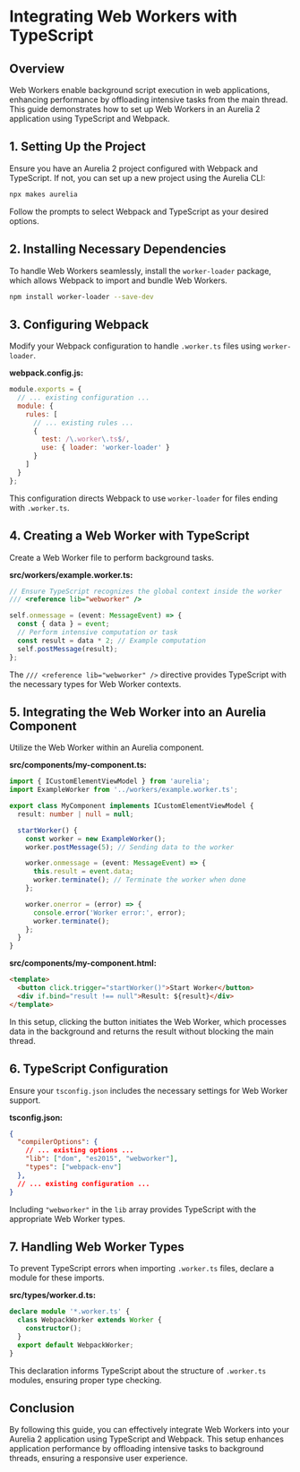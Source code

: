 # Integrating Web Workers with TypeScript

## Overview

Web Workers enable background script execution in web applications, enhancing performance by offloading intensive tasks from the main thread. This guide demonstrates how to set up Web Workers in an Aurelia 2 application using TypeScript and Webpack.

## 1. Setting Up the Project

Ensure you have an Aurelia 2 project configured with Webpack and TypeScript. If not, you can set up a new project using the Aurelia CLI:

```bash
npx makes aurelia
```

Follow the prompts to select Webpack and TypeScript as your desired options.

## 2. Installing Necessary Dependencies

To handle Web Workers seamlessly, install the `worker-loader` package, which allows Webpack to import and bundle Web Workers.

```bash
npm install worker-loader --save-dev
```

## 3. Configuring Webpack

Modify your Webpack configuration to handle `.worker.ts` files using `worker-loader`.

**webpack.config.js:**

```javascript
module.exports = {
  // ... existing configuration ...
  module: {
    rules: [
      // ... existing rules ...
      {
        test: /\.worker\.ts$/,
        use: { loader: 'worker-loader' }
      }
    ]
  }
};
```

This configuration directs Webpack to use `worker-loader` for files ending with `.worker.ts`.

## 4. Creating a Web Worker with TypeScript

Create a Web Worker file to perform background tasks.

**src/workers/example.worker.ts:**

```typescript
// Ensure TypeScript recognizes the global context inside the worker
/// <reference lib="webworker" />

self.onmessage = (event: MessageEvent) => {
  const { data } = event;
  // Perform intensive computation or task
  const result = data * 2; // Example computation
  self.postMessage(result);
};
```

The `/// <reference lib="webworker" />` directive provides TypeScript with the necessary types for Web Worker contexts.

## 5. Integrating the Web Worker into an Aurelia Component

Utilize the Web Worker within an Aurelia component.

**src/components/my-component.ts:**

```typescript
import { ICustomElementViewModel } from 'aurelia';
import ExampleWorker from '../workers/example.worker.ts';

export class MyComponent implements ICustomElementViewModel {
  result: number | null = null;

  startWorker() {
    const worker = new ExampleWorker();
    worker.postMessage(5); // Sending data to the worker

    worker.onmessage = (event: MessageEvent) => {
      this.result = event.data;
      worker.terminate(); // Terminate the worker when done
    };

    worker.onerror = (error) => {
      console.error('Worker error:', error);
      worker.terminate();
    };
  }
}
```

**src/components/my-component.html:**

```html
<template>
  <button click.trigger="startWorker()">Start Worker</button>
  <div if.bind="result !== null">Result: ${result}</div>
</template>
```

In this setup, clicking the button initiates the Web Worker, which processes data in the background and returns the result without blocking the main thread.

## 6. TypeScript Configuration

Ensure your `tsconfig.json` includes the necessary settings for Web Worker support.

**tsconfig.json:**

```json
{
  "compilerOptions": {
    // ... existing options ...
    "lib": ["dom", "es2015", "webworker"],
    "types": ["webpack-env"]
  },
  // ... existing configuration ...
}
```

Including `"webworker"` in the `lib` array provides TypeScript with the appropriate Web Worker types.

## 7. Handling Web Worker Types

To prevent TypeScript errors when importing `.worker.ts` files, declare a module for these imports.

**src/types/worker.d.ts:**

```typescript
declare module '*.worker.ts' {
  class WebpackWorker extends Worker {
    constructor();
  }
  export default WebpackWorker;
}
```

This declaration informs TypeScript about the structure of `.worker.ts` modules, ensuring proper type checking.

## Conclusion

By following this guide, you can effectively integrate Web Workers into your Aurelia 2 application using TypeScript and Webpack. This setup enhances application performance by offloading intensive tasks to background threads, ensuring a responsive user experience.

